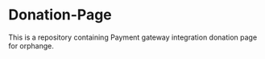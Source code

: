 # Donation-Page
This is a repository containing Payment gateway integration donation page for orphange.
